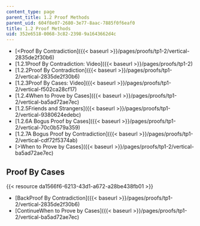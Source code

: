 ```yaml
---
content_type: page
parent_title: 1.2 Proof Methods
parent_uid: 604f8e07-2680-3e77-8aac-7885f0f6eaf0
title: 1.2 Proof Methods
uid: 352e6518-0068-3c82-2398-9a1643662d4c
---
```


*   [<Proof By Contradiction]({{< baseurl >}}/pages/proofs/tp1-2/vertical-2835de2f30b6)
*   [1.2.1Proof By Contradiction: Video]({{< baseurl >}}/pages/proofs/tp1-2)
*   [1.2.2Proof By Contradiction]({{< baseurl >}}/pages/proofs/tp1-2/vertical-2835de2f30b6)
*   [1.2.3Proof By Cases: Video]({{< baseurl >}}/pages/proofs/tp1-2/vertical-f502ca28cf17)
*   [1.2.4When to Prove by Cases]({{< baseurl >}}/pages/proofs/tp1-2/vertical-ba5ad72ae7ec)
*   [1.2.5Friends and Strangers]({{< baseurl >}}/pages/proofs/tp1-2/vertical-9380624edebc)
*   [1.2.6A Bogus Proof by Cases]({{< baseurl >}}/pages/proofs/tp1-2/vertical-70c0b579a359)
*   [1.2.7A Bogus Proof by Contradiction]({{< baseurl >}}/pages/proofs/tp1-2/vertical-cdf72f5374ab)
*   [\>When to Prove by Cases]({{< baseurl >}}/pages/proofs/tp1-2/vertical-ba5ad72ae7ec)

Proof By Cases
--------------

{{< resource da1566f6-6213-43d1-a672-a28be438fb01 >}}

*   [BackProof By Contradiction]({{< baseurl >}}/pages/proofs/tp1-2/vertical-2835de2f30b6)
*   [ContinueWhen to Prove by Cases]({{< baseurl >}}/pages/proofs/tp1-2/vertical-ba5ad72ae7ec)